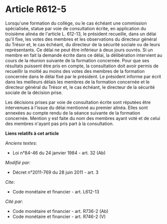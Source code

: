 # Article R612-5

Lorsqu'une formation du collège, ou le cas échéant une commission spécialisée, statue par voie de consultation écrite, en
application du troisième alinéa de l'article L. 612-13, le président recueille, dans un délai qu'il fixe, les votes des
membres et les observations du directeur général du Trésor et, le cas échéant, du directeur de la sécurité sociale ou de
leurs représentants. Ce délai ne peut être inférieur à deux jours ouvrés. Si un membre en fait la demande écrite dans ce
délai, la délibération intervient au cours de la réunion suivante de la formation concernée. Pour que ses résultats puissent
être pris en compte, la consultation doit avoir permis de recueillir la moitié au moins des votes des membres de la formation
concernée dans le délai fixé par le président. Le président informe par écrit dans les meilleurs délais les membres de la
formation concernée et le directeur général du Trésor et, le cas échéant, le directeur de la sécurité sociale de la décision
prise. 

Les décisions prises par voie de consultation écrite sont réputées être intervenues à l'issue du délai mentionné au premier
alinéa. Elles sont annexées au compte rendu de la séance suivante de la formation concernée. Mention y est faite du nom des
membres ayant voté et de celui des membres n'ayant pas pris part à la consultation.

**Liens relatifs à cet article**

_Anciens textes_:

  - Loi n°84-46 du 24 janvier 1984 - art. 32 (Ab)

_Modifié par_:

  - Décret n°2011-769 du 28 juin 2011 - art. 3

_Cite_:

  - Code monétaire et financier - art. L612-13

_Cité par_:

  - Code monétaire et financier - art. R736-2 (Ab)
  - Code monétaire et financier - art. R746-2 (V)
